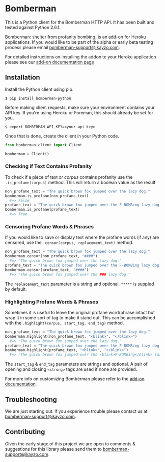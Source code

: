 # Bomberman

This is a Python client for the Bomberman HTTP API. It has been built
and tested against Python 2.6.1.

[Bomberman](http://addons.heroku.com/bomberman): shelter from profanity bombing, is an [add-on](http://addons.heroku.com) for Heroku
applications. If you would like to be part of the alpha or early beta
testing process please email <bomberman-support@ikayzo.com>.

For detailed instructions on installing the addon to your Heroku
application please see our [add-on documentation page](http://bomberman.ikayzo.com/)

## Installation

Install the Python client using pip.

```term
$ pip install bomberman-python
```

Before making client requests, make sure your environment contains your API key. If you're using Heroku or Foreman, this should already be set for you.

```term
$ export BOMBERMAN_API_KEY=<your api key>
```

Once that is done, create the client in your Python code.
```python
from bomberman.client import Client

bomberman = Client()
```

### Checking if Text Contains Profanity

To check if a piece of text or *corpus* contains profanity use the
`.is_profane(corpus)` method.  This will return a boolean value as the
result

```python
non_profane_text = "The quick brown fox jumped over the lazy dog."
bomberman.is_profane(non_profane_text)
  #=> False
profane_text = "The quick brown fox jumped over the F-BOMBing lazy dog."
bomberman.is_profane(profane_text)
  #=> True
```

### Censoring Profane Words & Phrases

If you would like to save or display text where the profane words (if
any) are censored, use the `.censor(corpus, replacement_text)` method.

```python
non_profane_text = "The quick brown fox jumped over the lazy dog."
bomberman.censor(non_profane_text, "####")
  #=> "The quick brown fox jumped over the lazy dog."
profane_text = "The quick brown fox jumped over the F-BOMBing lazy dog."
bomberman.censor(profane_text, "####")
  #=> "The quick brown fox jumped over the ### lazy dog."
```

The `replacement_text` parameter is a string and optional. `"***"` is
suppled by default.

### Highlighting Profane Words & Phrases

Sometimes it is useful to leave the original profane word/phrase intact
but wrap it in some sort of tag to make it stand out. This can be
accomplished with the `.highlight(corpus, start_tag, end_tag)` method.

```python
non_profane_text = "The quick brown fox jumped over the lazy dog."
bomberman.highlight(non_profane_text, "<blink>", "</blink>")
  #=> "The quick brown fox jumped over the lazy dog."
profane_text = "The quick brown fox jumped over the F-BOMBing lazy dog."
bomberman.highlight(profane_text, "<blink>", "</blink>")
  #=> "The quick brown fox jumped over the <blink>F-BOMBing</blink> lazy dog."
```

The `start_tag` & `end_tag` parameters are strings and optional. A pair
of opening and closing `<strong>` tags are used if none are provided.

For more info on customizing Bomberman please refer to the [add-on documentation](http://bomberman.ikayzo.com/).

## Troubleshooting

We are just starting out.  If you experience trouble please contact us
at <bomberman-support@ikayzo.com>.

## Contributing

Given the early stage of this project we are open to comments &
suggestions for this library please send them to <bomberman-support@ikayzo.com>.